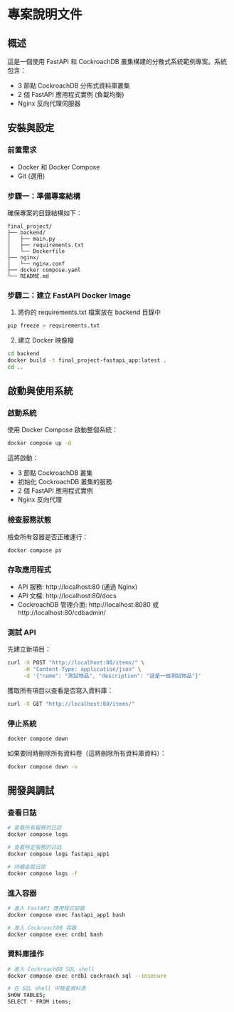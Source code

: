 # 專案說明文件

## 概述

這是一個使用 FastAPI 和 CockroachDB 叢集構建的分散式系統範例專案。系統包含：

- 3 節點 CockroachDB 分佈式資料庫叢集
- 2 個 FastAPI 應用程式實例 (負載均衡)
- Nginx 反向代理伺服器

## 安裝與設定

### 前置需求

- Docker 和 Docker Compose
- Git (選用)

### 步驟一：準備專案結構

確保專案的目錄結構如下：

```
final_project/
├── backend/
│   ├── main.py
│   ├── requirements.txt
│   └── Dockerfile
├── nginx/
│   └── nginx.conf
├── docker compose.yaml
└── README.md
```

### 步驟二：建立 FastAPI Docker Image

1. 將你的 requirements.txt 檔案放在 backend 目錄中


```bash
pip freeze > requirements.txt
```
2. 建立 Docker 映像檔

```bash
cd backend
docker build -t final_project-fastapi_app:latest .
cd ..
```

## 啟動與使用系統

### 啟動系統

使用 Docker Compose 啟動整個系統：

```bash
docker compose up -d
```

這將啟動：
- 3 節點 CockroachDB 叢集
- 初始化 CockroachDB 叢集的服務
- 2 個 FastAPI 應用程式實例
- Nginx 反向代理

### 檢查服務狀態

檢查所有容器是否正確運行：

```bash
docker compose ps
```

### 存取應用程式

- API 服務: http://localhost:80 (通過 Nginx)
- API 文檔: http://localhost:80/docs
- CockroachDB 管理介面: http://localhost:8080 或 http://localhost:80/cdbadmin/

### 測試 API

先建立新項目：
```bash
curl -X POST "http://localhost:80/items/" \
     -H "Content-Type: application/json" \
     -d '{"name": "測試物品", "description": "這是一個測試物品"}'
```

獲取所有項目以查看是否寫入資料庫：
```bash
curl -X GET "http://localhost:80/items/"
```

### 停止系統

```bash
docker compose down
```

如果要同時刪除所有資料卷（這將刪除所有資料庫資料）：

```bash
docker compose down -v
```

## 開發與調試

### 查看日誌

```bash
# 查看所有服務的日誌
docker compose logs

# 查看特定服務的日誌
docker compose logs fastapi_app1

# 持續追蹤日誌
docker compose logs -f
```

### 進入容器

```bash
# 進入 FastAPI 應用程式容器
docker compose exec fastapi_app1 bash

# 進入 CockroachDB 容器
docker compose exec crdb1 bash
```

### 資料庫操作

```bash
# 進入 CockroachDB SQL shell
docker compose exec crdb1 cockroach sql --insecure

# 在 SQL shell 中檢查資料表
SHOW TABLES;
SELECT * FROM items;
```
